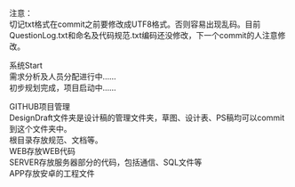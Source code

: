 ﻿注意：<br>
    切记txt格式在commit之前要修改成UTF8格式。否则容易出现乱码。目前QuestionLog.txt和命名及代码规范.txt编码还没修改，下一个commit的人注意修改。<br>

系统Start<br>
需求分析及人员分配进行中……<br>
初步规划完成，项目启动中……<br>


GITHUB项目管理<br>
    DesignDraft文件夹是设计稿的管理文件夹，草图、设计表、PS稿均可以commit到这个文件夹中。<br>
    根目录存放规范、文档等。<br>
    WEB存放WEB代码<br>
    SERVER存放服务器部分的代码，包括通信、SQL文件等<br>
    APP存放安卓的工程文件<br>